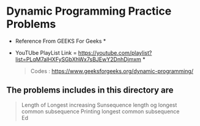 # Dynamic Programming Practice Problems

* Reference From GEEKS For Geeks *

* YouTUbe PlayList Link = https://youtube.com/playlist?list=PLqM7alHXFySGbXhWx7sBJEwY2DnhDjmxm *

    > Codes : https://www.geeksforgeeks.org/dynamic-programming/

## The problems includes in this directory are 

> Length of Longest increasing Sunsequence 
> length og longest common subsequence
> Printing longest common subsequence  
> Ed
